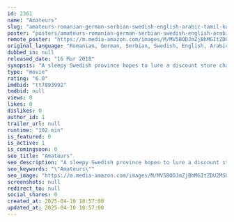 ```yaml
---
id: 2361
name: "Amateurs"
slug: "amateurs-romanian-german-serbian-swedish-english-arabic-tamil-kurdish-bosnian-movie-download"
poster: "posters/amateurs-romanian-german-serbian-swedish-english-arabic-tamil-kurdish-bosnian-2018.jpg"
remote_poster: "https://m.media-amazon.com/images/M/MV5BODJmZjBhMGItZDU2MS00OGFiLWIwMTYtMWU2NTU0ZDBkMGU1XkEyXkFqcGdeQXVyNDEzMTU1MTc@._V1_SX300.jpg"
original_language: "Romanian, German, Serbian, Swedish, English, Arabic, Tamil, Kurdish, Bosnian"
dubbed_in: null
released_date: "16 Mar 2018"
synopsis: "A sleepy Swedish province hopes to lure a discount store chain by hiring a pompous commercial director to document their town's worthiness, but two bright, brash high school girls from immigrant families use their cellphones and s..."
type: "movie"
rating: "6.0"
imdbid: "tt7893992"
tmdbid: null
views: 0
likes: 0
dislikes: 0
author_id: 1
trailer_url: null
runtime: "102 min"
is_featured: 0
is_active: 1
is_comingsoon: 0
seo_title: "Amateurs"
seo_description: "A sleepy Swedish province hopes to lure a discount store chain by hiring a pompous commercial director to document their town's worthiness, but two bright, brash high school girls from immigrant families use their cellphones and s..."
seo_keywords: "\"Amateurs\""
seo_image: "https://m.media-amazon.com/images/M/MV5BODJmZjBhMGItZDU2MS00OGFiLWIwMTYtMWU2NTU0ZDBkMGU1XkEyXkFqcGdeQXVyNDEzMTU1MTc@._V1_SX300.jpg"
screenshots: null
redirect_to: null
social_shares: 0
created_at: 2025-04-10 18:57:00
updated_at: 2025-04-10 18:57:00
---
```


